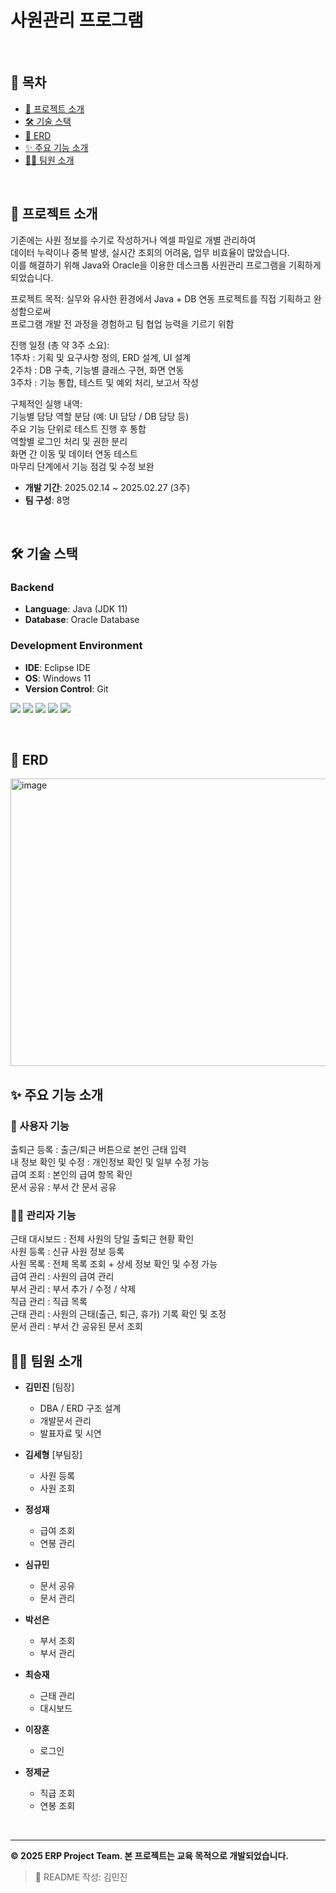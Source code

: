 # 사원관리 프로그램

<br/>

## 📑 목차  
- [📝 프로젝트 소개](#project-intro)
- [🛠 기술 스택](#tech-stack)
- [💾 ERD](#erd)
- [✨ 주요 기능 소개](#main-features)
- [💁‍♂️ 팀원 소개](#team-members)


<br/>

<h2 id="project-intro">📝 프로젝트 소개</h2>
기존에는 사원 정보를 수기로 작성하거나 엑셀 파일로 개별 관리하여<br>
데이터 누락이나 중복 발생, 실시간 조회의 어려움, 업무 비효율이 많았습니다. <br>
이를 해결하기 위해 Java와 Oracle을 이용한 데스크톱 사원관리 프로그램을 기획하게 되었습니다.

프로젝트 목적:
실무와 유사한 환경에서 Java + DB 연동 프로젝트를 직접 기획하고 완성함으로써 <br>
프로그램 개발 전 과정을 경험하고 팀 협업 능력을 기르기 위함

진행 일정 (총 약 3주 소요): <br>
1주차 : 기획 및 요구사항 정의, ERD 설계, UI 설계 <br>
2주차 : DB 구축, 기능별 클래스 구현, 화면 연동 <br>
3주차 : 기능 통합, 테스트 및 예외 처리, 보고서 작성 <br>

구체적인 실행 내역: <br>
기능별 담당 역할 분담 (예: UI 담당 / DB 담당 등) <br>
주요 기능 단위로 테스트 진행 후 통합 <br>
역할별 로그인 처리 및 권한 분리 <br>
화면 간 이동 및 데이터 연동 테스트 <br>
마무리 단계에서 기능 점검 및 수정 보완 <br>

- **개발 기간**: 2025.02.14 ~ 2025.02.27 (3주)
- **팀 구성**: 8명 

<br/>

<h2 id="tech-stack">🛠 기술 스택</h2>

### Backend
- **Language**: Java (JDK 11)
- **Database**: Oracle Database

### Development Environment
- **IDE**: Eclipse IDE
- **OS**: Windows 11
- **Version Control**: Git

<img src="https://img.shields.io/badge/java-007396?style=for-the-badge&logo=java&logoColor=white"> <img src="https://img.shields.io/badge/oracle-F80000?style=for-the-badge&logo=oracle&logoColor=white"> <img src="https://img.shields.io/badge/eclipse-2C2255?style=for-the-badge&logo=eclipseide&logoColor=white"> <img src="https://img.shields.io/badge/git-F05032?style=for-the-badge&logo=git&logoColor=white"> <img src="https://img.shields.io/badge/github-181717?style=for-the-badge&logo=github&logoColor=white">

<br/>

<h2 id="erd">💾 ERD</h2>

<img width="650" height="460" alt="image" src="https://github.com/user-attachments/assets/d247a2ad-a4cf-4cc1-8827-a6d5c6e00802" />



<br/>

<h2 id="main-features">✨ 주요 기능 소개</h2>

### 👥 사용자 기능
출퇴근 등록 : 출근/퇴근 버튼으로 본인 근태 입력 <br>
내 정보 확인 및 수정 : 개인정보 확인 및 일부 수정 가능 <br>
급여 조회 : 본인의 급여 항목 확인 <br>
문서 공유 : 부서 간 문서 공유 <br>

### 👨‍💼 관리자 기능
근태 대시보드 : 전체 사원의 당일 출퇴근 현황 확인 <br>
사원 등록 : 신규 사원 정보 등록 <br>
사원 목록 : 전체 목록 조회 + 상세 정보 확인 및 수정 가능 <br>
급여 관리 : 사원의 급여 관리 <br>
부서 관리 : 부서 추가 / 수정 / 삭제 <br>
직급 관리 : 직급 목록  <br>
근태 관리 : 사원의 근태(출근, 퇴근, 휴가) 기록 확인 및 조정 <br>
문서 관리 : 부서 간 공유된 문서 조회 <br>

<h2 id="team-members">💁‍♂️ 팀원 소개</h2>

- **김민진** [팀장]  
  - DBA / ERD 구조 설계
  - 개발문서 관리
  - 발표자료 및 시연

- **김세형** [부팀장]  
  - 사원 등록
  - 사원 조회

- **정성재**  
  - 급여 조회
  - 연봉 관리

- **심규민**  
  - 문서 공유
  - 문서 관리

- **박선은**  
  - 부서 조회
  - 부서 관리  

- **최승재**  
  - 근태 관리 
  - 대시보드

- **이장훈**  
  - 로그인   

- **정제균**  
  - 직급 조회 
  - 연봉 조회

<br/>

---

**© 2025 ERP Project Team. 본 프로젝트는 교육 목적으로 개발되었습니다.**

> 🙋 README 작성: 김민진
